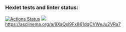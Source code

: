 ### Hexlet tests and linter status:
[![Actions Status](https://github.com/barcelona2004/python-project-49/workflows/hexlet-check/badge.svg)](https://github.com/barcelona2004/python-project-49/actions)
<a href="https://codeclimate.com/github/barcelona2004/python-project-49/maintainability"><img src="https://api.codeclimate.com/v1/badges/9bc31d1884d47ac32857/maintainability" /></a>
https://asciinema.org/a/9XaQsl9Fx861dqCVWeJu2VRa7
